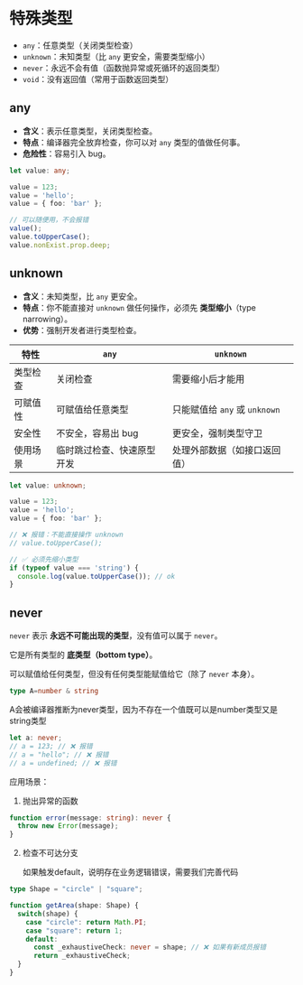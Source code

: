 # 特殊类型

- `any`：任意类型（关闭类型检查）
- `unknown`：未知类型（比 `any` 更安全，需要类型缩小）
- `never`：永远不会有值（函数抛异常或死循环的返回类型）
- `void`：没有返回值（常用于函数返回类型）



## any

- **含义**：表示任意类型，关闭类型检查。
- **特点**：编译器完全放弃检查，你可以对 `any` 类型的值做任何事。
- **危险性**：容易引入 bug。

```ts
let value: any;

value = 123;
value = 'hello';
value = { foo: 'bar' };

// 可以随便用，不会报错
value();
value.toUpperCase();
value.nonExist.prop.deep;

```



## unknown

- **含义**：未知类型，比 `any` 更安全。
- **特点**：你不能直接对 `unknown` 做任何操作，必须先 **类型缩小**（type narrowing）。
- **优势**：强制开发者进行类型检查。

| 特性     | `any`                      | `unknown`                     |
| -------- | -------------------------- | ----------------------------- |
| 类型检查 | 关闭检查                   | 需要缩小后才能用              |
| 可赋值性 | 可赋值给任意类型           | 只能赋值给 `any` 或 `unknown` |
| 安全性   | 不安全，容易出 bug         | 更安全，强制类型守卫          |
| 使用场景 | 临时跳过检查、快速原型开发 | 处理外部数据（如接口返回值）  |



```ts
let value: unknown;

value = 123;
value = 'hello';
value = { foo: 'bar' };

// ❌ 报错：不能直接操作 unknown
// value.toUpperCase();

// ✅ 必须先缩小类型
if (typeof value === 'string') {
  console.log(value.toUpperCase()); // ok
}

```

## never

`never` 表示 **永远不可能出现的类型**，没有值可以属于 `never`。

它是所有类型的 **底类型（bottom type）**。

可以赋值给任何类型，但没有任何类型能赋值给它（除了 `never` 本身）。

```ts
type A=number & string
```

A会被编译器推断为never类型，因为不存在一个值既可以是number类型又是string类型

```ts
let a: never;
// a = 123; // ❌ 报错
// a = "hello"; // ❌ 报错
// a = undefined; // ❌ 报错

```

应用场景：

1. 抛出异常的函数

```ts
function error(message: string): never {
  throw new Error(message);
}

```

2. 检查不可达分支

   如果触发default，说明存在业务逻辑错误，需要我们完善代码

```ts
type Shape = "circle" | "square";

function getArea(shape: Shape) {
  switch(shape) {
    case "circle": return Math.PI;
    case "square": return 1;
    default:
      const _exhaustiveCheck: never = shape; // ❌ 如果有新成员报错
      return _exhaustiveCheck;
  }
}

```

